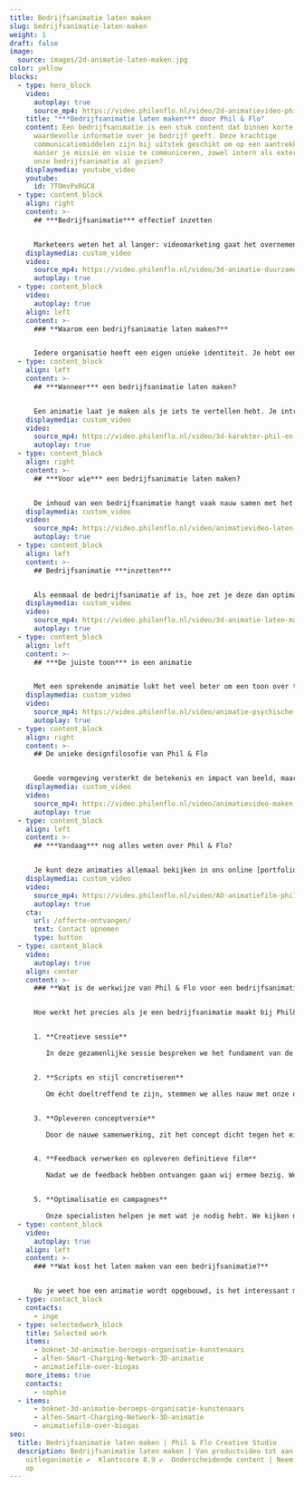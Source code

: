 ```yaml
---
title: Bedrijfsanimatie laten maken
slug: bedrijfsanimatie-laten-maken
weight: 1
draft: false
image:
  source: images/2d-animatie-laten-maken.jpg
color: yellow
blocks:
  - type: hero_block
    video:
      autoplay: true
      source_mp4: https://video.philenflo.nl/video/2d-animatievideo-phil-en-flo.mp4
    title: "***Bedrijfsanimatie laten maken*** door Phil & Flo"
    content: Een bedrijfsanimatie is een stuk content dat binnen korte tijd
      waardevolle informatie over je bedrijf geeft. Deze krachtige
      communicatiemiddelen zijn bij uitstek geschikt om op een aantrekkelijk
      manier je missie en visie te communiceren, zowel intern als extern. Heb je
      onze bedrijfsanimatie al gezien?
    displaymedia: youtube_video
    youtube:
      id: 7TOmvPxRGC8
  - type: content_block
    align: right
    content: >-
      ## ***Bedrijfsanimatie*** effectief inzetten


      Marketeers weten het al langer: videomarketing gaat het overnemen van tekst. Zeker voor het presenteren van je bedrijf onderscheid je jezelf veel beter met een video of bedrijfsanimatie, waar de concurrentie alleen saaie tekstpagina’s heeft. Met (getekende) animatie voeg je een luchtig element toe en maak je het iets speelser. Dat spreekt meer aan dan wanneer je alleen maar videobeelden en gesproken tekst laat zien. Bovendien kun je animatie goed bij de visuele stijl van je bedrijf laten passen.
    displaymedia: custom_video
    video:
      source_mp4: https://video.philenflo.nl/video/3d-animatie-duurzame-energie.mp4
      autoplay: true
  - type: content_block
    video:
      autoplay: true
    align: left
    content: >-
      ### **Waarom een bedrijfsanimatie laten maken?**


      Iedere organisatie heeft een eigen unieke identiteit. Je hebt een identiteit die zich onderscheid van concurrenten. Jij weet precies waarom een potentiële klant voor jou moet kiezen en niet voor die concurrent. Helaas deze identiteit niet bij iedereen bekend. Dit doe je met een bedrijfsanimatie. Dit laagdrempelige communicatiemiddel zorgt dat iedere prospect binnen 1 minuut begrijpt wat jouw toegevoegde waarde is.
  - type: content_block
    align: left
    content: >-
      ## ***Wanneer*** een bedrijfsanimatie laten maken?


      Een animatie laat je maken als je iets te vertellen hebt. Je introduceert een nieuw product of nieuwe dienst, je bent aan het uitbreiden en zoekt nieuwe werknemers, of hebt nieuwe procedures die je naar je huidige werknemers wilt communiceren — er zijn genoeg verhalen die duidelijker worden van een animatie. Zeker als er meerdere, complexe stappen zijn die je uit wilt leggen. Als je zeker wilt zijn dat de boodschap goed overkomt, laat je daar dus een bedrijfsanimatie voor maken.
    displaymedia: custom_video
    video:
      source_mp4: https://video.philenflo.nl/video/3d-karakter-phil-en-flo.mp4
      autoplay: true
  - type: content_block
    align: right
    content: >-
      ## ***Voor wie*** een bedrijfsanimatie laten maken?


      De inhoud van een bedrijfsanimatie hangt vaak nauw samen met het publiek. Maak je een filmpje om nieuwe werknemers te trekken, of presenteer je de jaarcijfers aan je aandeelhouders? Beide vereisen een heel andere toon. Een animatie is meestal een luchtige manier om informatie te presenteren, maar serieus en zakelijk kan natuurlijk ook. Wij denken graag met je mee, en houden rekening met je doelgroep.
    displaymedia: custom_video
    video:
      source_mp4: https://video.philenflo.nl/video/animatievideo-laten-maken-phil-en-flo.mp4
      autoplay: true
  - type: content_block
    align: left
    content: >-
      ## Bedrijfsanimatie ***inzetten***


      Als eenmaal de bedrijfsanimatie af is, hoe zet je deze dan optimaal in? Dat hangt ook een beetje samen met het publiek. Phil & Flo heeft al genoeg bedrijfsanimaties gemaakt om je ook hiermee op weg te kunnen helpen. Of je nu wilt of iedere werknemer de animatie ziet, of je wilt deze gebruiken voor een succesvolle social media campagne: wij zetten de juiste puntjes op de i, zodat je boodschap niet verloren gaat.
    displaymedia: custom_video
    video:
      source_mp4: https://video.philenflo.nl/video/3d-animatie-laten-maken-phil-en-flo1.mp4
      autoplay: true
  - type: content_block
    align: left
    content: >-
      ## ***De juiste toon*** in een animatie


      Met een sprekende animatie lukt het veel beter om een toon over te brengen. Door de combinatie van gesproken woorden, beelden en muziek, creëer je meteen de juiste sfeer. Door de juiste toon te kiezen en je verhaal goed te vertellen, kun je veel meer rekenen op het overbrengen van het juiste gevoel aan je doelgroep.
    displaymedia: custom_video
    video:
      source_mp4: https://video.philenflo.nl/video/animatie-psychische-zorg.mp4
      autoplay: true
  - type: content_block
    align: right
    content: >-
      ## De unieke designfilosofie van Phil & Flo


      Goede vormgeving versterkt de betekenis en impact van beeld, maar wat is goede vormgeving? Vroeger dacht men de ideale verhoudingen van vormen te vinden in de Gulden Snede. Tegenwoordig hebben die oude regels plaatsgemaakt voor persoonlijk stijlonderzoek, want ultieme schoonheid is voor iedereen anders. Wij horen graag wat je wil vertellen en stellen, door middel van de juiste kleuren, lijnen, vormen, muziek en geluiden, een authentieke beeldtaal voor je animatie samen.
    displaymedia: custom_video
    video:
      source_mp4: https://video.philenflo.nl/video/animatievideo-maken-phil-en-flo.mp4
      autoplay: true
  - type: content_block
    align: left
    content: >-
      ## ***Vandaag*** nog alles weten over Phil & Flo?


      Je kunt deze animaties allemaal bekijken in ons online [portfolio](/portfolio/). Zo krijg je een goed idee van wat we kunnen en vind je inspiratie voor je eigen animatie. Je kunt natuurlijk ook meteen vrijblijvend contact met ons opnemen om over de mogelijkheden te praten.
    displaymedia: custom_video
    video:
      source_mp4: https://video.philenflo.nl/video/AD-animatiefilm-phil-en-flo.mp4
      autoplay: true
    cta:
      url: /offerte-ontvangen/
      text: Contact opnemen
      type: button
  - type: content_block
    video:
      autoplay: true
    align: center
    content: >-
      ### **Wat is de werkwijze van Phil & Flo voor een bedrijfsanimatie**


      Hoe werkt het precies als je een bedrijfsanimatie maakt bij Phil&Flo? Het begint altijd met een creatieve sessie.


      1. **Creatieve sessie**

         In deze gezamenlijke sessie bespreken we het fundament van de animatie. Hierin wordt alles doorgesproken en wordt de fundering voor de (voice-over)scripts gelegd. 


      2. **Scripts en stijl concretiseren**

         Om écht doeltreffend te zijn, stemmen we alles nauw met onze opdrachtgevers af. Van de stijl tot aan de gekozen stemacteur. In ons werkproces heb je als opdrachtgever altijd één vast contactpersoon die alles weet van jouw project. Wanneer alles definitief is, beginnen we met animeren.


      3. **Opleveren conceptversie**

         Door de nauwe samenwerking, zit het concept dicht tegen het eindresultaat aan. Dit stelt de opdrachtgever in staat om concrete, inhoudelijke feedback te geven.


      4. **Feedback verwerken en opleveren definitieve film**

         Nadat we de feedback hebben ontvangen gaan wij ermee bezig. We verwerken alle feedback en leveren de definitieve film op.


      5. **Optimalisatie en campagnes**

         Onze specialisten helpen je met wat je nodig hebt. We kijken naar de kanalen die je wil inzetten, en leveren de juiste formaten. We optimaliseren de film met ondertiteling, teasers en we zetten eventuele campagnes op.
  - type: content_block
    video:
      autoplay: true
    align: left
    content: >-
      ### **Wat kost het laten maken van een bedrijfsanimatie?**


      Nu je weet hoe een animatie wordt opgebouwd, is het interessant meer te weten over de opbouw van de kosten. De kosten van een bedrijfsanimatie zijn voornamelijk afhankelijk van de gekozen stijl, en de lengte. De ene stijl kost meer tijd om te maken dan de andere. Voor de lengte geldt; hoe langer de film, hoe meer tijd het kost om te maken. Neem contact met ons op voor advies en een vrijblijvende offerte.
  - type: contact_block
    contacts:
      - inge
  - type: selectedwork_block
    title: Selected work
    items:
      - boknet-3d-animatie-beroeps-organisatie-kunstenaars
      - alfen-Smart-Charging-Network-3D-animatie
      - animatiefilm-over-biogas
    more_items: true
    contacts:
      - sophie
  - items:
      - boknet-3d-animatie-beroeps-organisatie-kunstenaars
      - alfen-Smart-Charging-Network-3D-animatie
      - animatiefilm-over-biogas
seo:
  title: Bedrijfsanimatie laten maken | Phil & Flo Creative Studio
  description: Bedrijfsanimatie laten maken | Van productvideo tot aan
    uitleganimatie ✔  Klantscore 8.9 ✔  Onderscheidende content | Neem contact
    op
---
```

